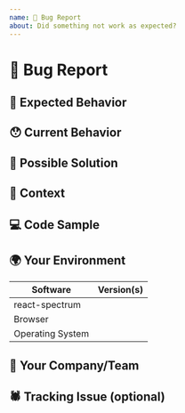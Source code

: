 ```yaml
---
name: 🐛 Bug Report
about: Did something not work as expected?
---
```


<!---
Thanks for filing an issue 😄! Before you submit, please read the following:

Search open/closed issues before submitting since someone might have asked the same thing before!
-->

# 🐛 Bug Report 

<!--- Provide a general summary of the issue here -->

## 🤔 Expected Behavior

<!--- Tell us what should happen -->

## 😯 Current Behavior

<!--- Tell us what happens instead of the expected behavior. Please include a link to the storybook if possible. -->

<!--- If you are seeing an error, please include the full error message and stack trace -->

## 💁 Possible Solution

<!--- Not obligatory, but suggest a fix/reason for the bug -->

## 🔦 Context

<!--- How has this issue affected you? What are you trying to accomplish? -->

<!--- Providing context helps us come up with a solution that is most useful in the real world -->

## 💻 Code Sample

<!-- Please provide a code repository, gist, code snippet or sample files to reproduce the issue -->
<!-- You can use this codesandbox template to get started https://codesandbox.io/s/react-spectrum-template-syueo -->

## 🌍 Your Environment

<!--- Include as many relevant details about the environment you experienced the bug in -->

| Software         | Version(s) |
| ---------------- | ---------- |
| react-spectrum   |
| Browser          |
| Operating System |

## 🧢 Your Company/Team

<!--- Which product team is this bug impacting? (i.e. Adobe/Photoshop) -->

## 🕷 Tracking Issue (optional)

<!--- Link to the issue in your system, if publicly available -->
